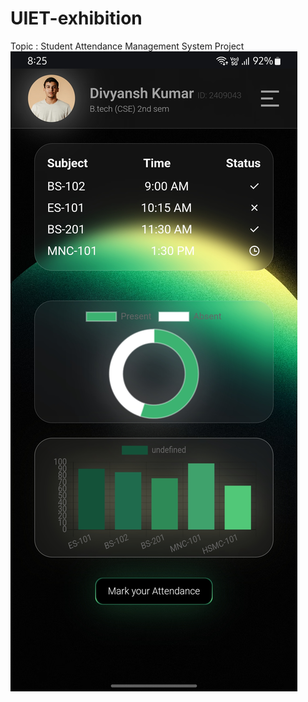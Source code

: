 # UIET-exhibition
 Topic : Student Attendance Management System Project
 ![Screenshot](https://github.com/deev-narayan/UIET-exhibition/blob/9136202eb0b8d68f37cafc1f31a3c60ef4a49168/Screenshot_20250430_082507_Chrome.jpg)
